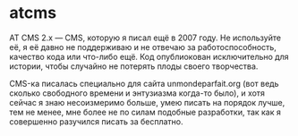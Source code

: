 # atcms

AT CMS 2.x — CMS, которую я писал ещё в 2007 году. Не используйте её, я её давно не поддерживаю и не отвечаю за работоспособность, качество кода или что-либо ещё. Код опублиокован исключительно для истории, чтобы случайно не потерять плоды своего творчества.

CMS-ка писалась специально для сайта unmondeparfait.org (вот ведь сколько свободного времени и энтузиазма когда-то было), и хотя сейчас я знаю несоизмеримо больше, умею писать на порядок лучше, тем не менее, мне более не по силам подобные разработки, так как я совершенно разучился писать за бесплатно.
